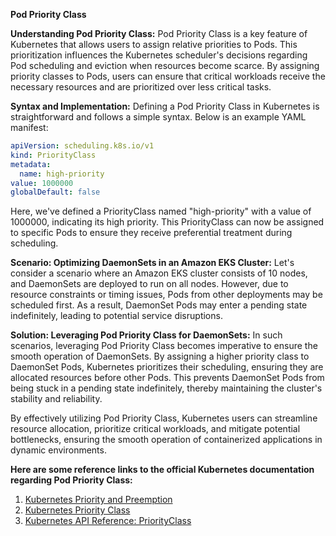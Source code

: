 **Pod Priority Class**

**Understanding Pod Priority Class:**
Pod Priority Class is a key feature of Kubernetes that allows users to assign relative priorities to Pods. This prioritization influences the Kubernetes scheduler's decisions regarding Pod scheduling and eviction when resources become scarce. By assigning priority classes to Pods, users can ensure that critical workloads receive the necessary resources and are prioritized over less critical tasks.

**Syntax and Implementation:**
Defining a Pod Priority Class in Kubernetes is straightforward and follows a simple syntax. Below is an example YAML manifest:

```yaml
apiVersion: scheduling.k8s.io/v1
kind: PriorityClass
metadata:
  name: high-priority
value: 1000000
globalDefault: false
```

Here, we've defined a PriorityClass named "high-priority" with a value of 1000000, indicating its high priority. This PriorityClass can now be assigned to specific Pods to ensure they receive preferential treatment during scheduling.

**Scenario: Optimizing DaemonSets in an Amazon EKS Cluster:**
Let's consider a scenario where an Amazon EKS cluster consists of 10 nodes, and DaemonSets are deployed to run on all nodes. However, due to resource constraints or timing issues, Pods from other deployments may be scheduled first. As a result, DaemonSet Pods may enter a pending state indefinitely, leading to potential service disruptions.

**Solution: Leveraging Pod Priority Class for DaemonSets:**
In such scenarios, leveraging Pod Priority Class becomes imperative to ensure the smooth operation of DaemonSets. By assigning a higher priority class to DaemonSet Pods, Kubernetes prioritizes their scheduling, ensuring they are allocated resources before other Pods. This prevents DaemonSet Pods from being stuck in a pending state indefinitely, thereby maintaining the cluster's stability and reliability.

By effectively utilizing Pod Priority Class, Kubernetes users can streamline resource allocation, prioritize critical workloads, and mitigate potential bottlenecks, ensuring the smooth operation of containerized applications in dynamic environments.

**Here are some reference links to the official Kubernetes documentation regarding Pod Priority Class:**
1. [Kubernetes Priority and Preemption](https://kubernetes.io/docs/concepts/configuration/pod-priority-preemption/)
2. [Kubernetes Priority Class](https://kubernetes.io/docs/concepts/configuration/pod-priority-preemption/#priority-class)
3. [Kubernetes API Reference: PriorityClass](https://kubernetes.io/docs/reference/generated/kubernetes-api/v1.22/#priorityclass-v1-scheduling-k8s-io)
